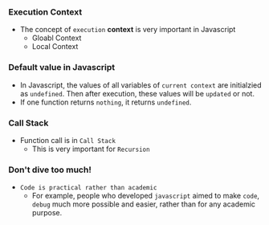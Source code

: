 ### Execution Context
- The concept of `execution` **context** is very important in Javascript
  - Gloabl Context
  - Local Context
### Default value in Javascript
- In Javascript, the values of all variables of `current context` are initialzied as `undefined`. Then after execution, these values will be `updated` or not.
- If one function returns `nothing`, it returns `undefined`.
### Call Stack
- Function call is in `Call Stack`
  - This is very important for `Recursion`
### Don't dive too much!
- `Code is practical rather than academic`
  - For example, people who developed `javascript` aimed to make `code`, `debug` much more possible and easier, rather than for any academic purpose.
